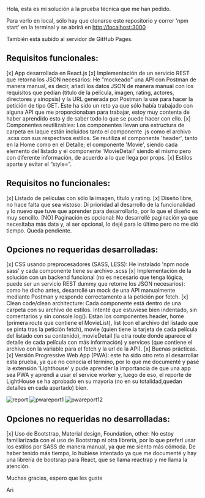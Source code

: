 Hola, esta es mi solución a la prueba técnica que me han pedido. 

Para verlo en local, sólo hay que clonarse este repositorio y correr 'npm start' en la terminal y se abrirá en [http://localhost:3000](http://localhost:3000)

También está subido al servidor de GitHub Pages.

## Requisitos funcionales:

  [x] App desarrollada en React.js 
  [x] Implementación de un servicio REST que retorna los JSON necesarios: He "mockeado" una API con Postman de manera manual, es decir, añadí los datos JSON de manera manual con los requisitos que pedían (título de la película, imagen, rating, actores, directores y sinopsis) y la URL generada por Postman la usé para hacer la petición de tipo GET. Este ha sido un reto ya que sólo había trabajado con alguna API que me proporcionaban para trabajar, estoy muy contenta de haber aprendido esto y de saber todo lo que se puede hacer con ello.
  [x] Componentes reutilizables: Los componentes llevan una estructura de carpeta en laque están incluidos tanto el componente .js como el archivo .scss con sus respectivos estilos. Se reutiliza el componente 'header', tanto en la Home como en el Detalle; el componente 'Movie', siendo cada elemento del listado y el componente 'MovieDetail' siendo el mismo pero con diferente información, de acuerdo a lo que llega por props.
  [x] Estilos aparte y evitar el “style=”.

## Requisitos no funcionales:

[x] Listado de películas con sólo la imagen, título y rating.
[x] Diseño libre, no hace falta que sea vistoso: Dí prioridad al desarrollo de la funcionalidad y lo nuevo que tuve que aprender para desarrollarlo, por lo que el diseño es muy sencillo.
[NO] Paginación es opcional: No desarrollé paginación ya que necesitaba más data y, al ser opcional, lo dejé para lo último pero no me dió tiempo. Queda pendiente.


## Opciones no requeridas desarrolladas:
[x] CSS usando preprocesadores (SASS, LESS): He instalado 'npm node sass' y cada componente tiene su archivo .scss
[x] Implementación de la solución con un backend funcional (no es necesario que tenga lógica, puede ser un servicio REST dummy que retorne los JSON necesarios): como he dicho antes, desarrollé un mock de una API manualmente mediante Postman y responde correctamente a la petición por fetch.
[x] Clean code/clean architecture: Cada componente está dentro de una carpeta con su archivo de estilos. Intenté que estuviese bien indentado, sin comentarios y sin console.log(). Estan los componentes header, home (primera route que contiene el MovieList), list (con el archivo del listado que se pinta tras la petición fetch), movie (quien tiene la tarjeta de cada película del listado con su contenido), movieDetail (la otra route donde aparece el detalle de cada película con más información) y services (que contiene el archivo con la variable para el fetch y la url de la API).
[x] Buenas prácticas.
[x] Versión Progressive Web App (PWA): este ha sido otro reto al desarrollar esta prueba, ya que no conocía el término, por lo que me documenté y pasé la extensión 'Lighthouse' y pude aprender la importancia de que una app sea PWA y aprendí a usar el service worker y, luego de eso, el reporte de LightHouse se ha aprobado en su mayoría (no en su totalidad,quedan detalles en cada apartado) bien. 

![report](https://raw.githubusercontent.com/ArianeJDB/pruebawoom/master/path/to/report.png)
![pwareport1](https://raw.githubusercontent.com/ArianeJDB/pruebawoom/master/path/to/pwareport1.png)
![pwareport12](https://raw.githubusercontent.com/ArianeJDB/pruebawoom/master/path/to/pwareport2.png)

## Opciones no requeridas no desarrolladas:
[x] Uso de Bootstrap, Material design, Foundation, other: No estoy familiarizada con el uso de Bootstrap ni otra librería, por lo que preferí usar los estilos por SASS de manera manual, ya que me siento más cómoda. De haber tenido más tiempo, lo hubiese intentado ya que me documenté y hay una librería de bootsrap para React, que se llama reactrap y me llama la atención.


Muchas gracias, espero que les guste

Ari